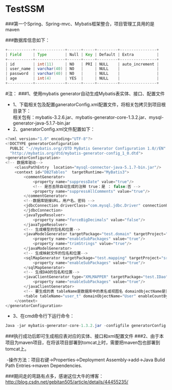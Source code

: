 # TestSSM
###第一个Spring、Spring-mvc、Mybatis框架整合，项目管理工具用的是maven

###数据库信息如下：
```java
+-----------+-------------+------+-----+---------+----------------+
| Field     | Type        | Null | Key | Default | Extra          |
+-----------+-------------+------+-----+---------+----------------+
| id        | int(11)     | NO   | PRI | NULL    | auto_increment |
| user_name | varchar(40) | NO   |     | NULL    |                |
| password  | varchar(40) | NO   |     | NULL    |                |
| age       | int(4)      | YES  |     | NULL    |                |
+-----------+-------------+------+-----+---------+----------------+
```

#注：
###1、使用mybatis generator自动生成Mybatis表实体、接口、配置文件
- 1、下载相关包及配置ganeratorConfig.xml配置文件，将相关包拷贝到项目根目录下：</br>
相关包有：mybatis-3.2.6.jar、mybatis-generator-core-1.3.2.jar、mysql-generator-java-5.1.7-bin.jar
- 2、ganeratorConfig.xml文件配置如下：
```java
<?xml version="1.0" encoding="UTF-8"?>    
<!DOCTYPE generatorConfiguration    
  PUBLIC "-//mybatis.org//DTD MyBatis Generator Configuration 1.0//EN"    
  "http://mybatis.org/dtd/mybatis-generator-config_1_0.dtd">    
<generatorConfiguration>    
<!-- 数据库驱动-->    
    <classPathEntry  location="mysql-connector-java-5.1.7-bin.jar"/>    
    <context id="DB2Tables"  targetRuntime="MyBatis3">    
        <commentGenerator>    
            <property name="suppressDate" value="true"/>    
            <!-- 是否去除自动生成的注释 true：是 ： false:否 -->    
            <property name="suppressAllComments" value="true"/>    
        </commentGenerator>    
        <!--数据库链接URL，用户名、密码 -->    
        <jdbcConnection driverClass="com.mysql.jdbc.Driver" connectionURL="jdbc:mysql://127.0.0.1:3306/testssm" userId="xxx" password=xxxx">    
        </jdbcConnection>    
        <javaTypeResolver>    
            <property name="forceBigDecimals" value="false"/>    
        </javaTypeResolver>    
        <!-- 生成模型的包名和位置-->    
        <javaModelGenerator targetPackage="test.domain" targetProject="src">    
            <property name="enableSubPackages" value="true"/>    
            <property name="trimStrings" value="true"/>    
        </javaModelGenerator>    
        <!-- 生成映射文件的包名和位置-->    
        <sqlMapGenerator targetPackage="test.mapping" targetProject="src">    
            <property name="enableSubPackages" value="true"/>    
        </sqlMapGenerator>    
        <!-- 生成DAO的包名和位置-->    
        <javaClientGenerator type="XMLMAPPER" targetPackage="test.IDao" targetProject="src">    
            <property name="enableSubPackages" value="true"/>    
        </javaClientGenerator>    
        <!-- 要生成的表 tableName是数据库中的表名或视图名 domainObjectName是实体类名-->    
        <table tableName="user_t" domainObjectName="User" enableCountByExample="false" enableUpdateByExample="false" enableDeleteByExample="false" enableSelectByExample="false" selectByExampleQueryId="false"></table>  
    </context>    
</generatorConfiguration> 
```
- 3、在cmd命令行下运行命令：
```java
Java -jar mybatis-generator-core-1.3.2.jar -configfile generatorConfig.xml -overwrite
```
###执行成功后即可生成相应表对应的实体、接口和xml配置文件
###2、由于本项目为maven项目，在将该项目部署到tomcat上时，需要把maven包也部署到tomcat上。
  
  -操作方法：项目右键->Properties->Deployment Assembly->add->Java Bulid Path Entries->maven Dependencies.

###期间走的弯路有点多，感谢这位大牛的博客：http://blog.csdn.net/gebitan505/article/details/44455235/

